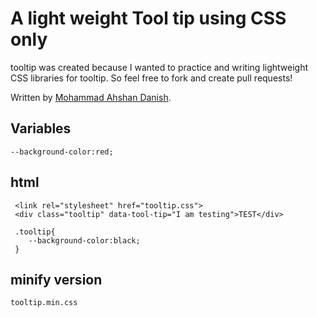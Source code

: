 # A light weight Tool tip using CSS only

tooltip was created because I wanted to practice and writing lightweight CSS libraries for tooltip. So feel free to fork and create pull requests!

Written by [Mohammad Ahshan Danish](https://github.com/mailtodanish).

## Variables

```
--background-color:red;
```

## html

```
 <link rel="stylesheet" href="tooltip.css">
 <div class="tooltip" data-tool-tip="I am testing">TEST</div>

 .tooltip{
    --background-color:black;
 }
 ```

 ## minify version

 ```
 tooltip.min.css
 ```